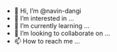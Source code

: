 - 👋 Hi, I’m @navin-dangi
- 👀 I’m interested in ...
- 🌱 I’m currently learning ...
- 💞️ I’m looking to collaborate on ...
- 📫 How to reach me ...

<!---
navin-dangi/navin-dangi is a ✨ special ✨ repository because its `README.md` (this file) appears on your GitHub profile.
You can click the Preview link to take a look at your changes.
--->
